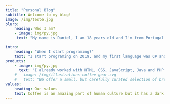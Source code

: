 ```yaml
---
title: "Personal Blog"
subtitle: Welcome to my blog!
image: /img/teste.jpg
blurb:
    heading: Who I am?
    - image: img/py.jpg
     text: "My name is Daniel, I am 18 years old and I'm from Portugal. I love programming and learn new languages. On my freetimes I like to play videogames and go to the beach."

intro:
    heading: "When I start programing?"
    text: "I start programing on 2019, and my first language was C# and it gave me a great desire to learn new languages ​​and deepen my knowledge."
products:
    - image: img/py.jpg
      text: "I already worked with HTML, CSS, JavaScript, Java and PHP. At the moment I'm learning Python and Netlify."
    # - image: /img/illustrations-coffee-gear.svg
    #   text: "We offer a small, but carefully curated selection of brewing gear and tools for every taste and experience level. No matter if you roast your own beans or just bought your first french press, you’ll find a gadget to fall in love with in our shop."
values:
    heading: Our values
    text: Coffee is an amazing part of human culture but it has a dark side too – one of colonialism and mindless abuse of natural resources and human lives. We want to turn this around and return the coffee trade to the drink’s exhilarating, empowering and unifying nature.
---
```


